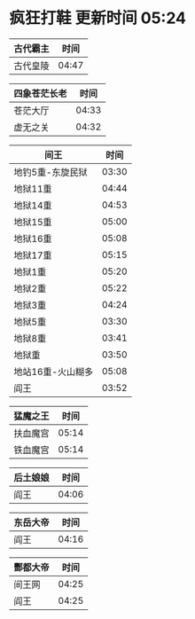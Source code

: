 # 疯狂打鞋 更新时间 05:24

| 古代霸主   | 时间    |
|--------|-------|
| 古代皇陵 | 04:47 |

| 四象苍茫长老   | 时间    |
|--------|-------|
| 苍茫大厅 | 04:33 |
| 虚无之关 | 04:32 |

| 间王   | 时间    |
|--------|-------|
| 地钓5重-东旋民狱 | 03:30 |
| 地狱11重 | 04:44 |
| 地狱14重 | 04:53 |
| 地狱15重 | 05:00 |
| 地狱16重 | 05:08 |
| 地狱17重 | 05:15 |
| 地狱1重 | 05:20 |
| 地狱2重 | 05:22 |
| 地狱3重 | 04:24 |
| 地狱5重 | 03:30 |
| 地狱8重 | 03:41 |
| 地狱重 | 03:50 |
| 地站16重-火山糊多 | 05:08 |
| 阎王 | 03:52 |

| 猛魔之王   | 时间    |
|--------|-------|
| 扶血魔宫 | 05:14 |
| 铁血魔宫 | 05:14 |

| 后土娘娘   | 时间    |
|--------|-------|
| 阎王 | 04:06 |

| 东岳大帝   | 时间    |
|--------|-------|
| 阎王 | 04:16 |

| 酆都大帝   | 时间    |
|--------|-------|
| 间王网 | 04:25 |
| 阎王 | 04:25 |